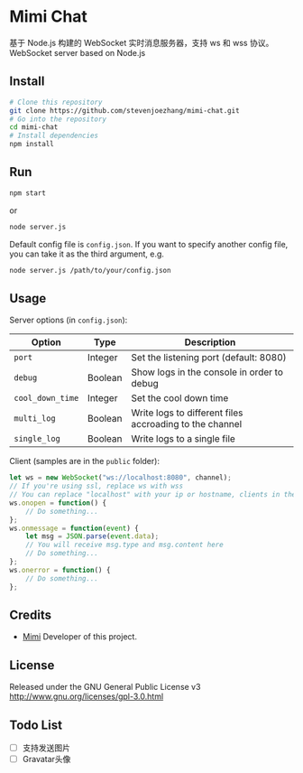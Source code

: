 # Mimi Chat

基于 Node.js 构建的 WebSocket 实时消息服务器，支持 ws 和 wss 协议。  
WebSocket server based on Node.js

## Install

```bash
# Clone this repository
git clone https://github.com/stevenjoezhang/mimi-chat.git
# Go into the repository
cd mimi-chat
# Install dependencies
npm install
```

## Run

```bash
npm start
```
or
```bash
node server.js
```

Default config file is `config.json`. If you want to specify another config file, you can take it as the third argument, e.g.
```bash
node server.js /path/to/your/config.json
```

## Usage

Server options (in `config.json`):

| Option       | Type    | Description                                             |
|------------------|---------|---------------------------------------------------------|
| `port`           | Integer | Set the listening port (default: 8080)                  |
| `debug`          | Boolean | Show logs in the console in order to debug              |
| `cool_down_time` | Integer | Set the cool down time                                  |
| `multi_log`      | Boolean | Write logs to different files accroading to the channel |
| `single_log`     | Boolean | Write logs to a single file                             |

Client (samples are in the `public` folder):
```javascript
let ws = new WebSocket("ws://localhost:8080", channel);
// If you're using ssl, replace ws with wss
// You can replace "localhost" with your ip or hostname, clients in the same channel can send messages to each other
ws.onopen = function() {
	// Do something...
};
ws.onmessage = function(event) {
	let msg = JSON.parse(event.data);
	// You will receive msg.type and msg.content here
	// Do something...
};
ws.onerror = function() {
	// Do something...
};
```

## Credits

* [Mimi](https://zhangshuqiao.org) Developer of this project.

## License

Released under the GNU General Public License v3  
http://www.gnu.org/licenses/gpl-3.0.html

## Todo List

- [ ] 支持发送图片
- [ ] Gravatar头像
